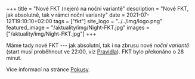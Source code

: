 +++
title = "Nové FKT (nejen) na noční variantě"
description = "Nové FKT, jak absolutně, tak v rámci noční varianty"
date = 2021-07-12T19:10:10+02:00
tags = ["fkt"]
site_logo = "../../img/logo.png"
featured_image = "/aktuality/img/Night-FKT.jpg"
images = ["/aktuality/img/Night-FKT.jpg"]
+++

Máme tady nové FKT --- jak absolutní, tak i na zbrusu nové _noční
variantě_ (start musí proběhnout ve 22:00, viz [Pravidla](/pravidla)).
FKT bylo překonáno o 28 minut.

Více informací na stránce [Pokusy](/pokusy).
